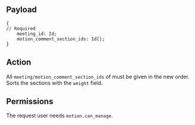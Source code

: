 ## Payload
```
{
// Required
    meeting_id: Id;
    motion_comment_section_ids: Id[];
}
```

## Action
All `meeting/motion_comment_section_ids` of must be given in the new order. Sorts the sections with the `weight` field.

## Permissions
The request user needs `motion.can_manage`.
